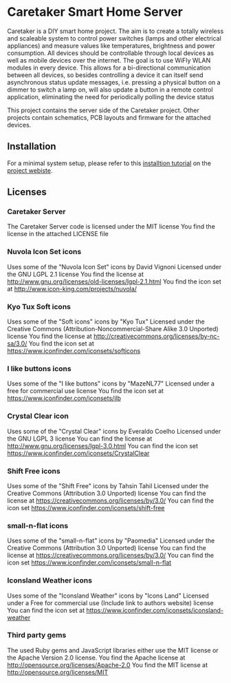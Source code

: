 Caretaker Smart Home Server
===========================

Caretaker is a DIY smart home project. The aim is to create a totally wireless and scaleable system to control 
power switches (lamps and other electrical appliances) and measure values like temperatures, brightness and power 
consumption. All devices should be controllable through local devices as well as mobile devices over the internet. 
The goal is to use WiFly WLAN modules in every device. This allows for a bi-directional communication between all 
devices, so besides controlling a device it can itself send asynchronous status update messages, i.e. pressing a 
physical button on a dimmer to switch a lamp on, will also update a button in a remote control application, 
eliminating the need for periodically polling the device status

This project contains the server side of the Caretaker project. Other projects contain schematics, PCB layouts and
firmware for the attached devices.

Installation
------------

For a minimal system setup, please refer to this
[installtion tutorial](http://www.grappendorf.net/projects/caretaker/caretaker-setup-guide) on the
[project webiste](http://www.grappendorf.net/projects/caretaker).

Licenses
--------

### Caretaker Server

The Caretaker Server code is licensed under the MIT license
You find the license in the attached LICENSE file

### Nuvola Icon Set icons

Uses some of the "Nuvola Icon Set" icons by David Vignoni
Licensed under the GNU LGPL 2.1 license
You find the license at http://www.gnu.org/licenses/old-licenses/lgpl-2.1.html
You find the icon set at http://www.icon-king.com/projects/nuvola/

### Kyo Tux Soft icons

Uses some of the "Soft icons" icons by "Kyo Tux" 
Licensed under the Creative Commons (Attribution-Noncommercial-Share Alike 3.0 Unported) license
You find the license at http://creativecommons.org/licenses/by-nc-sa/3.0/
You find the icon set at https://www.iconfinder.com/iconsets/softicons

### I like buttons icons

Uses some of the "I like buttons" icons by "MazeNL77"
Licensed under a free for commercial use license
You find the icon set at https://www.iconfinder.com/iconsets/ilb

### Crystal Clear icon

Uses some of the "Crystal Clear" icons by Everaldo Coelho
Licensed under the GNU LGPL 3 license
You can find the license at http://www.gnu.org/licenses/lgpl-3.0.html
You can find the icon set https://www.iconfinder.com/iconsets/CrystalClear

### Shift Free icons

Uses some of the "Shift Free" icons by Tahsin Tahil
Licensed under the Creative Commons (Attribution 3.0 Unported) license
You can find the license at https://creativecommons.org/licenses/by/3.0/
You can find the icon set https://www.iconfinder.com/iconsets/shift-free

### small-n-flat icons

Uses some of the "small-n-flat" icons by "Paomedia"
Licensed under the Creative Commons (Attribution 3.0 Unported) license
You can find the license at https://creativecommons.org/licenses/by/3.0/
You can find the icon set https://www.iconfinder.com/iconsets/small-n-flat

### Iconsland Weather icons

Uses some of the "Iconsland Weather" icons by "Icons Land"
Licensed under a Free for commercial use (Include link to authors website) license
You can find the icon set at https://www.iconfinder.com/iconsets/iconsland-weather

### Third party gems

The used Ruby gems and JavaScript libraries either use the MIT license or the Apache Version 2.0 license.
You find the Apache license at http://opensource.org/licenses/Apache-2.0
You find the MIT license at http://opensource.org/licenses/MIT
